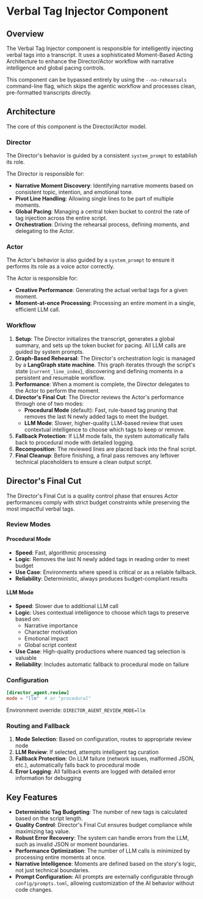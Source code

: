 # Verbal Tag Injector Component

## Overview

The Verbal Tag Injector component is responsible for intelligently injecting verbal tags into a transcript. It uses a sophisticated Moment-Based Acting Architecture to enhance the Director/Actor workflow with narrative intelligence and global pacing controls.

This component can be bypassed entirely by using the `--no-rehearsals` command-line flag, which skips the agentic workflow and processes clean, pre-formatted transcripts directly.

## Architecture

The core of this component is the Director/Actor model.

### Director
The Director's behavior is guided by a consistent `system_prompt` to establish its role.

The Director is responsible for:
-   **Narrative Moment Discovery**: Identifying narrative moments based on consistent topic, intention, and emotional tone.
-   **Pivot Line Handling**: Allowing single lines to be part of multiple moments.
-   **Global Pacing**: Managing a central token bucket to control the rate of tag injection across the entire script.
-   **Orchestration**: Driving the rehearsal process, defining moments, and delegating to the Actor.

### Actor
The Actor's behavior is also guided by a `system_prompt` to ensure it performs its role as a voice actor correctly.

The Actor is responsible for:
-   **Creative Performance**: Generating the actual verbal tags for a given moment.
-   **Moment-at-once Processing**: Processing an entire moment in a single, efficient LLM call.

### Workflow

1.  **Setup**: The Director initializes the transcript, generates a global summary, and sets up the token bucket for pacing. All LLM calls are guided by system prompts.
2.  **Graph-Based Rehearsal**: The Director's orchestration logic is managed by a **LangGraph state machine**. This graph iterates through the script's state (`current_line_index`), discovering and defining moments in a persistent and resumable workflow.
3.  **Performance**: When a moment is complete, the Director delegates to the Actor to perform the moment.
4.  **Director's Final Cut**: The Director reviews the Actor's performance through one of two modes:
    -   **Procedural Mode** (default): Fast, rule-based tag pruning that removes the last N newly added tags to meet the budget.
    -   **LLM Mode**: Slower, higher-quality LLM-based review that uses contextual intelligence to choose which tags to keep or remove.
5.  **Fallback Protection**: If LLM mode fails, the system automatically falls back to procedural mode with detailed logging.
6.  **Recomposition**: The reviewed lines are placed back into the final script.
7.  **Final Cleanup**: Before finishing, a final pass removes any leftover technical placeholders to ensure a clean output script.

## Director's Final Cut

The Director's Final Cut is a quality control phase that ensures Actor performances comply with strict budget constraints while preserving the most impactful verbal tags.

### Review Modes

#### Procedural Mode

-   **Speed**: Fast, algorithmic processing
-   **Logic**: Removes the last N newly added tags in reading order to meet budget
-   **Use Case**: Environments where speed is critical or as a reliable fallback.
-   **Reliability**: Deterministic, always produces budget-compliant results

#### LLM Mode

-   **Speed**: Slower due to additional LLM call
-   **Logic**: Uses contextual intelligence to choose which tags to preserve based on:
    -   Narrative importance
    -   Character motivation
    -   Emotional impact
    -   Global script context
-   **Use Case**: High-quality productions where nuanced tag selection is valuable
-   **Reliability**: Includes automatic fallback to procedural mode on failure

### Configuration

```toml
[director_agent.review]
mode = "llm"  # or "procedural"
```

Environment override: `DIRECTOR_AGENT_REVIEW_MODE=llm`

### Routing and Fallback

1. **Mode Selection**: Based on configuration, routes to appropriate review node
2. **LLM Review**: If selected, attempts intelligent tag curation
3. **Fallback Protection**: On LLM failure (network issues, malformed JSON, etc.), automatically falls back to procedural mode
4. **Error Logging**: All fallback events are logged with detailed error information for debugging

## Key Features

-   **Deterministic Tag Budgeting**: The number of new tags is calculated based on the script length.
-   **Quality Control**: Director's Final Cut ensures budget compliance while maximizing tag value.
-   **Robust Error Recovery**: The system can handle errors from the LLM, such as invalid JSON or moment boundaries.
-   **Performance Optimization**: The number of LLM calls is minimized by processing entire moments at once.
-   **Narrative Intelligence**: Moments are defined based on the story's logic, not just technical boundaries.
-   **Prompt Configuration**: All prompts are externally configurable through `config/prompts.toml`, allowing customization of the AI behavior without code changes.

